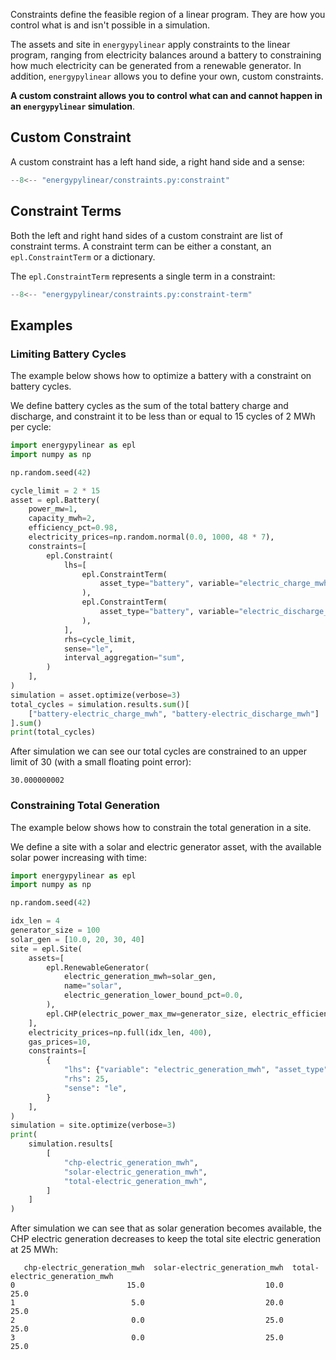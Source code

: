 Constraints define the feasible region of a linear program.  They are how you control what is and isn't possible in a simulation.

The assets and site in `energypylinear` apply constraints to the linear program, ranging from electricity balances around a battery to constraining how much electricity can be generated from a renewable generator. In addition, `energypylinear` allows you to define your own, custom constraints.

**A custom constraint allows you to control what can and cannot happen in an `energypylinear` simulation**.

## Custom Constraint

A custom constraint has a left hand side, a right hand side and a sense:

<!--phmdoctest-mark.skip-->
```python
--8<-- "energypylinear/constraints.py:constraint"
```

## Constraint Terms

Both the left and right hand sides of a custom constraint are list of constraint terms. A constraint term can be either a constant, an `epl.ConstraintTerm` or a dictionary.

The `epl.ConstraintTerm` represents a single term in a constraint:

<!--phmdoctest-mark.skip-->
```python
--8<-- "energypylinear/constraints.py:constraint-term"
```

## Examples

### Limiting Battery Cycles

The example below shows how to optimize a battery with a constraint on battery cycles.

We define battery cycles as the sum of the total battery charge and discharge, and constraint it to be less than or equal to 15 cycles of 2 MWh per cycle:

```python
import energypylinear as epl
import numpy as np

np.random.seed(42)

cycle_limit = 2 * 15
asset = epl.Battery(
    power_mw=1,
    capacity_mwh=2,
    efficiency_pct=0.98,
    electricity_prices=np.random.normal(0.0, 1000, 48 * 7),
    constraints=[
        epl.Constraint(
            lhs=[
                epl.ConstraintTerm(
                    asset_type="battery", variable="electric_charge_mwh"
                ),
                epl.ConstraintTerm(
                    asset_type="battery", variable="electric_discharge_mwh"
                ),
            ],
            rhs=cycle_limit,
            sense="le",
            interval_aggregation="sum",
        )
    ],
)
simulation = asset.optimize(verbose=3)
total_cycles = simulation.results.sum()[
    ["battery-electric_charge_mwh", "battery-electric_discharge_mwh"]
].sum()
print(total_cycles)
```

After simulation we can see our total cycles are constrained to an upper limit of 30 (with a small floating point error):

```
30.000000002
```

### Constraining Total Generation

The example below shows how to constrain the total generation in a site.

We define a site with a solar and electric generator asset, with the available solar power increasing with time:

```python
import energypylinear as epl
import numpy as np

np.random.seed(42)

idx_len = 4
generator_size = 100
solar_gen = [10.0, 20, 30, 40]
site = epl.Site(
    assets=[
        epl.RenewableGenerator(
            electric_generation_mwh=solar_gen,
            name="solar",
            electric_generation_lower_bound_pct=0.0,
        ),
        epl.CHP(electric_power_max_mw=generator_size, electric_efficiency_pct=0.5),
    ],
    electricity_prices=np.full(idx_len, 400),
    gas_prices=10,
    constraints=[
        {
            "lhs": {"variable": "electric_generation_mwh", "asset_type": "*"},
            "rhs": 25,
            "sense": "le",
        }
    ],
)
simulation = site.optimize(verbose=3)
print(
    simulation.results[
        [
            "chp-electric_generation_mwh",
            "solar-electric_generation_mwh",
            "total-electric_generation_mwh",
        ]
    ]
)
```

After simulation we can see that as solar generation becomes available, the CHP electric generation decreases to keep the total site electric generation at 25 MWh:

```
   chp-electric_generation_mwh  solar-electric_generation_mwh  total-electric_generation_mwh
0                         15.0                           10.0                           25.0
1                          5.0                           20.0                           25.0
2                          0.0                           25.0                           25.0
3                          0.0                           25.0                           25.0
```

